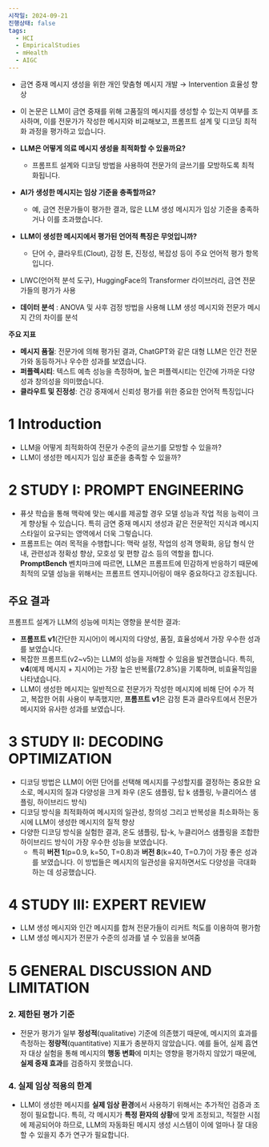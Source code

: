 ```yaml
---
시작일: 2024-09-21
진행상태: false
tags:
  - HCI
  - EmpiricalStudies
  - mHealth
  - AIGC
---
```

- 금연 중재 메시지 생성을 위한 개인 맞춤형 메시지 개발 → Intervention 효율성 향상
    
- 이 논문은 LLM이 금연 중재를 위해 고품질의 메시지를 생성할 수 있는지 여부를 조사하며, 이를 전문가가 작성한 메시지와 비교해보고, 프롬프트 설계 및 디코딩 최적화 과정을 평가하고 있습니다.
    
- **LLM은 어떻게 의료 메시지 생성을 최적화할 수 있을까요?**
    
    - 프롬프트 설계와 디코딩 방법을 사용하여 전문가의 글쓰기를 모방하도록 최적화됩니다.
- **AI가 생성한 메시지는 임상 기준을 충족할까요?**
    
    - 예, 금연 전문가들이 평가한 결과, 많은 LLM 생성 메시지가 임상 기준을 충족하거나 이를 초과했습니다.
- **LLM이 생성한 메시지에서 평가된 언어적 특징은 무엇입니까?**
    
    - 단어 수, 클라우트(Clout), 감정 톤, 진정성, 복잡성 등이 주요 언어적 평가 항목입니다.
- LIWC(언어적 분석 도구), HuggingFace의 Transformer 라이브러리, 금연 전문가들의 평가가 사용
    
- **데이터 분석** : ANOVA 및 사후 검정 방법을 사용해 LLM 생성 메시지와 전문가 메시지 간의 차이를 분석
    

**주요 지표**

- **메시지 품질**: 전문가에 의해 평가된 결과, ChatGPT와 같은 대형 LLM은 인간 전문가와 동등하거나 우수한 성과를 보였습니다.
- **퍼플렉시티**: 텍스트 예측 성능을 측정하며, 높은 퍼플렉시티는 인간에 가까운 다양성과 창의성을 의미했습니다.
- **클라우트 및 진정성**: 건강 중재에서 신뢰성 평가를 위한 중요한 언어적 특징입니다

# 1 Introduction

- LLM을 어떻게 최적화하여 전문가 수준의 글쓰기를 모방할 수 있을까?
- LLM이 생성한 메시지가 임상 표준을 충족할 수 있을까?

# 2 STUDY I: PROMPT ENGINEERING

- 퓨샷 학습을 통해 맥락에 맞는 예시를 제공할 경우 모델 성능과 작업 적응 능력이 크게 향상될 수 있습니다. 특히 금연 중재 메시지 생성과 같은 전문적인 지식과 메시지 스타일이 요구되는 영역에서 더욱 그렇습니다.
- 프롬프트는 여러 목적을 수행합니다: 맥락 설정, 작업의 성격 명확화, 응답 형식 안내, 관련성과 정확성 향상, 모호성 및 편향 감소 등의 역할을 합니다. **PromptBench** 벤치마크에 따르면, LLM은 프롬프트에 민감하게 반응하기 때문에 최적의 모델 성능을 위해서는 프롬프트 엔지니어링이 매우 중요하다고 강조됩니다.

## 주요 결과

프롬프트 설계가 LLM의 성능에 미치는 영향을 분석한 결과:

- **프롬프트 v1**(간단한 지시어)이 메시지의 다양성, 품질, 효율성에서 가장 우수한 성과를 보였습니다.
- 복잡한 프롬프트(v2~v5)는 LLM의 성능을 저해할 수 있음을 발견했습니다. 특히, **v4**(예제 메시지 + 지시어)는 가장 높은 반복률(72.8%)을 기록하며, 비효율적임을 나타냈습니다.
- LLM이 생성한 메시지는 일반적으로 전문가가 작성한 메시지에 비해 단어 수가 적고, 복잡한 어휘 사용이 부족했지만, **프롬프트 v1**은 감정 톤과 클라우트에서 전문가 메시지와 유사한 성과를 보였습니다.

# 3 STUDY II: DECODING OPTIMIZATION

- 디코딩 방법은 LLM이 어떤 단어를 선택해 메시지를 구성할지를 결정하는 중요한 요소로, 메시지의 질과 다양성을 크게 좌우 (온도 샘플링, 탑 k 샘플링, 누클리어스 샘플링, 하이브리드 방식)
- 디코딩 방식을 최적화하여 메시지의 일관성, 창의성 그리고 반복성을 최소화하는 동시에 LLM이 생성한 메시지의 질적 향상
- 다양한 디코딩 방식을 실험한 결과, 온도 샘플링, 탑-k, 누클리어스 샘플링을 조합한 하이브리드 방식이 가장 우수한 성능을 보였습니다.
    - 특히 **버전 1**(p=0.9, k=50, T=0.8)과 **버전 8**(k=40, T=0.7)이 가장 좋은 성과를 보였습니다. 이 방법들은 메시지의 일관성을 유지하면서도 다양성을 극대화하는 데 성공했습니다.

# 4 STUDY III: EXPERT REVIEW

- LLM 생성 메시지와 인간 메시지를 합쳐 전문가들이 리커트 척도를 이용하여 평가함
- LLM 생성 메시지가 전문가 수준의 성과를 낼 수 있음을 보여줌

# 5 GENERAL DISCUSSION AND LIMITATION

### 2. **제한된 평가 기준**

- 전문가 평가가 일부 **정성적**(qualitative) 기준에 의존했기 때문에, 메시지의 효과를 측정하는 **정량적**(quantitative) 지표가 충분하지 않았습니다. 예를 들어, 실제 흡연자 대상 실험을 통해 메시지의 **행동 변화**에 미치는 영향을 평가하지 않았기 때문에, **실제 중재 효과**를 검증하지 못했습니다.

### 4. **실제 임상 적용의 한계**

- LLM이 생성한 메시지를 **실제 임상 환경**에서 사용하기 위해서는 추가적인 검증과 조정이 필요합니다. 특히, 각 메시지가 **특정 환자의 상황**에 맞게 조정되고, 적절한 시점에 제공되어야 하므로, LLM의 자동화된 메시지 생성 시스템이 이에 얼마나 잘 대응할 수 있을지 추가 연구가 필요합니다.